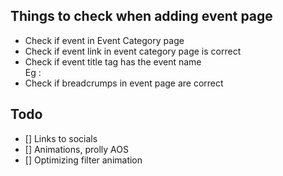 ## Things to check when adding event page
- Check if event in Event Category page
- Check if event link in event category page is correct
- Check if event title tag has the event name <br>
    Eg : <title>Name of event</title>
- Check if breadcrumps in event page are correct


## Todo
- [] Links to socials
- [] Animations, prolly AOS
- [] Optimizing filter animation
